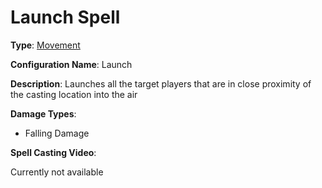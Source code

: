 # Launch Spell

**Type**: [Movement](./Types/Movement.md)

**Configuration Name**: Launch

**Description**: Launches all the target players that are in close proximity of the casting location into the air

**Damage Types**:

- Falling Damage

**Spell Casting Video**:

Currently not available

